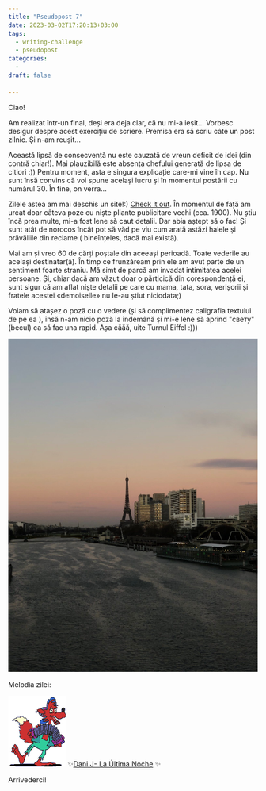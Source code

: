 ```yaml
---
title: "Pseudopost 7"
date: 2023-03-02T17:20:13+03:00
tags:
  - writing-challenge
  - pseudopost
categories:
  -
draft: false

---
```


Ciao!

Am realizat într-un final, deși era deja clar, că nu mi-a ieșit... Vorbesc desigur despre acest exercițiu de scriere. Premisa era să scriu câte un post zilnic. Și n-am reușit...
<!--more-->

Această lipsă de consecvență nu este cauzată de vreun deficit de idei (din contră chiar!). Mai plauzibilă este absența chefului generată de lipsa de citiori :)) Pentru moment, asta e singura explicație care-mi vine în cap. Nu sunt însă convins că voi spune același lucru și în momentul postării cu numărul 30. În fine, on verra...

Zilele astea am mai deschis un site!:) [Check it out](https://catalog.pseudot.org). În momentul de față am urcat doar câteva poze cu niște pliante publicitare vechi (cca. 1900). Nu știu încă prea multe, mi-a fost lene să caut detalii. Dar abia aștept să o fac! Și sunt atât de norocos încât pot să văd pe viu cum arată astăzi halele și prăvăliile din reclame ( bineînțeles, dacă mai există).

Mai am și vreo 60 de cărți poștale din aceeași perioadă. Toate vederile au același destinatar(ă). În timp ce frunzăream prin ele am avut parte de un sentiment foarte straniu. Mă simt de parcă am invadat intimitatea acelei persoane. Și, chiar dacă am văzut doar o părticică din corespondență ei, sunt sigur că am aflat niște detalii pe care cu mama, tata, sora, verișorii și fratele acestei «demoiselle» nu le-au știut niciodata;)

Voiam să atașez o poză cu o vedere (și să complimentez caligrafia textului de pe ea ), însă n-am nicio poză la îndemână și mi-e lene să aprind "светy" (becul) ca să fac una rapid. Așa căăă, uite Turnul Eiffel :)))

![](images/parigi.jpeg)

Melodia zilei:

![](images/music.gif) ✨[Dani J- La Última Noche](https://www.youtube.com/watch?v=eiCr_6-Chc4) ✨



Arrivederci!
